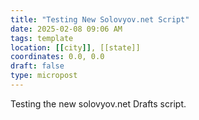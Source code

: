 ```yaml
---
title: "Testing New Solovyov.net Script"
date: 2025-02-08 09:06 AM
tags: template
location: [[city]], [[state]]
coordinates: 0.0, 0.0
draft: false
type: micropost
---
```

Testing the new solovyov.net Drafts script.